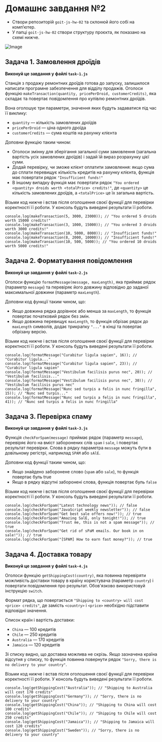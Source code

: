 # Домашнє завдання №2

- Створи репозиторій `goit-js-hw-02` та склонюй його собі на комп’ютер.
- У папці `goit-js-hw-02` створи структуру проєкта, як показано на схемі нижче.

![Image](https://github.com/user-attachments/assets/f8840218-e2b2-4bf9-b676-7b67a0992b34)

## Задача 1. Замовлення дроїдів

**Виконуй це завдання у файлі `task-1.js`**

Станція з продажу ремонтних дроїдів готова до запуску, залишилося написати
програмне забезпечення для відділу продажів. Оголоси функцію
`makeTransaction(quantity, pricePerDroid, customerCredits)`, яка складає та
повертає повідомлення про купівлю ремонтних дроїдів.

Вона оголошує три параметри, значення яких будуть задаватися під час її виклику:

- `quantity` — кількість замовлених дроїдів
- `pricePerDroid` — ціна одного дроїда
- `customerCredits` — сума коштів на рахунку клієнта

Доповни функцію таким чином:

- Оголоси змінну для зберігання загальної суми замовлення (загальна вартість
  усіх замовлених дроїдів) і задай їй вираз розрахунку цієї суми.
- Додай перевірку, чи зможе клієнт оплатити замовлення: якщо сума до сплати
  перевищує кількість кредитів на рахунку клієнта, функція має повертати рядок
  `"Insufficient funds!"`
- В іншому випадку функція має повертати рядок
  `"You ordered <quantity> droids worth <totalPrice> credits!"`, де `<quantity>`
  це кількість замовлених дроїдів, а `<totalPrice>` це їх загальна вартість.

Візьми код нижче і встав після оголошення своєї функції для перевірки
коректності її роботи. У консоль будуть виведені результати її роботи.

```
console.log(makeTransaction(5, 3000, 23000)); // "You ordered 5 droids worth 15000 credits!"
console.log(makeTransaction(3, 1000, 15000)); // "You ordered 3 droids worth 3000 credits!"
console.log(makeTransaction(10, 5000, 8000)); // "Insufficient funds!"
console.log(makeTransaction(8, 2000, 10000)); // "Insufficient funds!"
console.log(makeTransaction(10, 500, 5000)); // "You ordered 10 droids worth 5000 credits!"

```

## Задача 2. Форматування повідомлення

**Виконуй це завдання у файлі `task-2.js`**

Оголоси функцію `formatMessage(message, maxLength)`, яка приймає рядок (параметр
`message`) та перевіряє його довжину відповідно до заданої максимальної довжини
(параметр `maxLength`).

Доповни код функції таким чином, що:

- Якщо довжина рядка дорівнює або менша за `maxLength`, то функція повертає
  початковий рядок без змін.
- Якщо довжина перевищує `maxLength`, то функція обрізає рядок до `maxLength`
  символів, додає трикрапку `"..."` в кінці та повертає обрізану версію.

Візьми код нижче і встав після оголошення своєї функції для перевірки
коректності її роботи. У консоль будуть виведені результати її роботи.

```
console.log(formatMessage("Curabitur ligula sapien", 16)); // "Curabitur ligula..."
console.log(formatMessage("Curabitur ligula sapien", 23)); // "Curabitur ligula sapien"
console.log(formatMessage("Vestibulum facilisis purus nec", 20)); // "Vestibulum facilisis..."
console.log(formatMessage("Vestibulum facilisis purus nec", 30)); // "Vestibulum facilisis purus nec"
console.log(formatMessage("Nunc sed turpis a felis in nunc fringilla", 15)); // "Nunc sed turpis..."
console.log(formatMessage("Nunc sed turpis a felis in nunc fringilla", 41)); // "Nunc sed turpis a felis in nunc fringilla"
```

## Задача 3. Перевірка спаму

**Виконуй це завдання у файлі `task-3.js`**

Функція `checkForSpam(message)` приймає рядок (параметр `message`), перевіряє
його на вміст заборонених слів `spam` і `sale`, і повертає результат перевірки.
Слова в рядку параметра `message` можуть бути в довільному регістрі, наприклад
`SPAM` або `sAlE`.

Доповни код функції таким чином, що:

- Якщо знайдено заборонене слово (`spam` або `sale`), то функція повертає буль
  true
- Якщо в рядку відсутні заборонені слова, функція повертає буль `false`

Візьми код нижче і встав після оголошення своєї функції для перевірки
коректності її роботи. У консоль будуть виведені результати її роботи.

```
console.log(checkForSpam("Latest technology news")); // false
console.log(checkForSpam("JavaScript weekly newsletter")); // false
console.log(checkForSpam("Get best sale offers now!")); // true
console.log(checkForSpam("Amazing SalE, only tonight!")); // true
console.log(checkForSpam("Trust me, this is not a spam message")); // true
console.log(checkForSpam("Get rid of sPaM emails. Our book in on sale!")); // true
console.log(checkForSpam("[SPAM] How to earn fast money?")); // true
```

## Задача 4. Доставка товару

**Виконуй це завдання у файлі `task-4.js`**

Оголоси функцію `getShippingCost(country)`, яка повинна перевіряти можливість
доставки товару в країну користувача (параметр `country`) і повертати
повідомлення про результат. Обов'язково використовуй інструкцію `switch`.

Формат рядка, що повертається
`"Shipping to <country> will cost <price> credits"`, де замість `<country>` і
`<price>` необхідно підставити відповідні значення.

Список країн і вартість доставки:

- `China` — 100 кредитів
- `Chile` — 250 кредитів
- `Australia` — 170 кредитів
- `Jamaica` — 120 кредитів

Зі списку видно, що доставка можлива не скрізь. Якщо зазначена країна відсутня у
списку, то функція повинна повернути рядок
`"Sorry, there is no delivery to your country"`.

Візьми код нижче і встав після оголошення своєї функції для перевірки
коректності її роботи. У консоль будуть виведені результати її роботи.

```
console.log(getShippingCost("Australia")); // "Shipping to Australia will cost 170 credits"
console.log(getShippingCost("Germany")); // "Sorry, there is no delivery to your country"
console.log(getShippingCost("China")); // "Shipping to China will cost 100 credits"
console.log(getShippingCost("Chile")); // "Shipping to Chile will cost 250 credits"
console.log(getShippingCost("Jamaica")); // "Shipping to Jamaica will cost 120 credits"
console.log(getShippingCost("Sweden")); // "Sorry, there is no delivery to your country"
```
